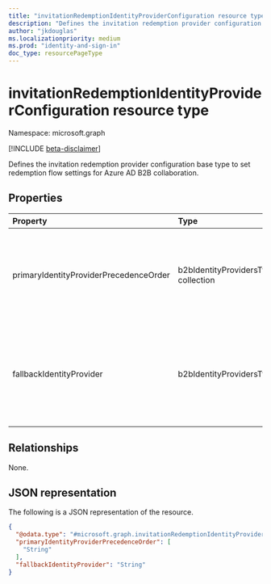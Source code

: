 ```yaml
---
title: "invitationRedemptionIdentityProviderConfiguration resource type"
description: "Defines the invitation redemption provider configuration base type to set redemption flow settings for Azure AD B2B collaboration."
author: "jkdouglas"
ms.localizationpriority: medium
ms.prod: "identity-and-sign-in"
doc_type: resourcePageType
---
```


# invitationRedemptionIdentityProviderConfiguration resource type

Namespace: microsoft.graph

[!INCLUDE [beta-disclaimer](../../includes/beta-disclaimer.md)]

Defines the invitation redemption provider configuration base type to set redemption flow settings for Azure AD B2B collaboration.

## Properties

|Property|Type|Description|
|:---|:---|:---|
| primaryIdentityProviderPrecedenceOrder | b2bIdentityProvidersType collection | Collection of identity providers in priority order of preference to be used for guest user invitation redemption. Possible values are: `azureActiveDirectory`, `externalFederation`, or `socialIdentityProviders`. |
| fallbackIdentityProvider | b2bIdentityProvidersType | The fallback identity provider to be used in case no primary identity provider can be used for guest user invitation redemption. Possible values are: `defaultConfiguredIdp`, `emailOneTimePasscode`, or `microsoftAccount`. |

## Relationships

None.

## JSON representation

The following is a JSON representation of the resource.
<!-- {
  "blockType": "resource",
  "@odata.type": "microsoft.graph.invitationRedemptionIdentityProviderConfiguration"
}
-->
``` json
{
  "@odata.type": "#microsoft.graph.invitationRedemptionIdentityProviderConfiguration",
  "primaryIdentityProviderPrecedenceOrder": [
    "String"
  ],
  "fallbackIdentityProvider": "String"
}
```
